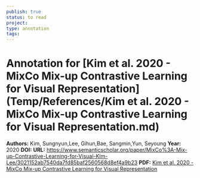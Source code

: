 ```yaml
---
publish: true
status: to read
project:
type: annotation
tags:
---
```

# Annotation for [Kim et al. 2020 - MixCo Mix-up Contrastive Learning for Visual Representation](Temp/References/Kim et al. 2020 - MixCo Mix-up Contrastive Learning for Visual Representation.md)

**Authors:** Kim, Sungnyun,Lee, Gihun,Bae, Sangmin,Yun, Seyoung
**Year:** 2020
**DOI:** 
**URL:** https://www.semanticscholar.org/paper/MixCo%3A-Mix-up-Contrastive-Learning-for-Visual-Kim-Lee/3021152ab7540da7fd85baf2560568d8ef4a9b23
**PDF:** [Kim et al. 2020 - MixCo Mix-up Contrastive Learning for Visual Representation](Papers/PDFs/Kim%20et%20al.%202020%20-%20MixCo%20Mix-up%20Contrastive%20Learning%20for%20Visual%20Representation.pdf)

